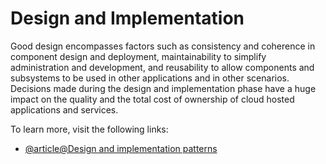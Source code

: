 # Design and Implementation

Good design encompasses factors such as consistency and coherence in component design and deployment, maintainability to simplify administration and development, and reusability to allow components and subsystems to be used in other applications and in other scenarios. Decisions made during the design and implementation phase have a huge impact on the quality and the total cost of ownership of cloud hosted applications and services.

To learn more, visit the following links:

- [@article@Design and implementation patterns](https://learn.microsoft.com/en-us/azure/architecture/patterns/category/design-implementation)
